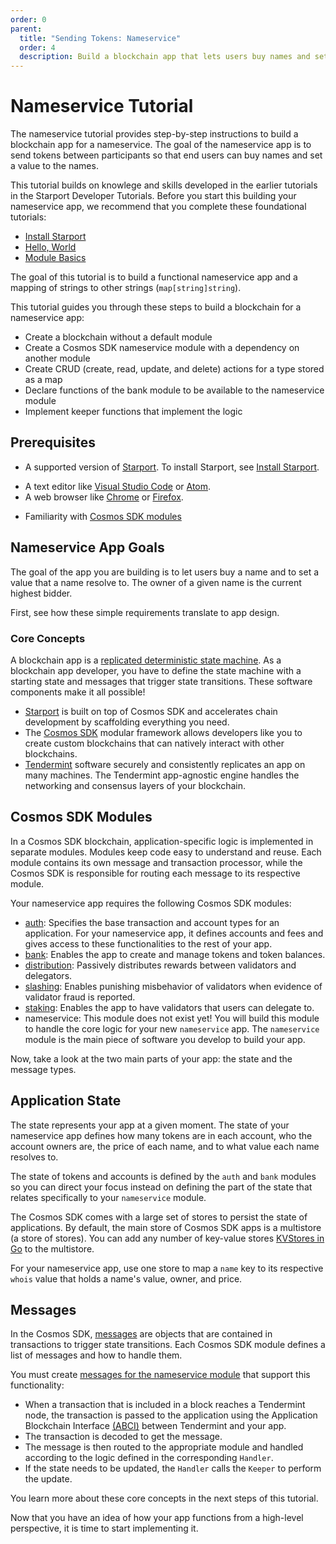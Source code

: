 ```yaml
---
order: 0
parent:
  title: "Sending Tokens: Nameservice"
  order: 4
  description: Build a blockchain app that lets users buy names and set a value these names resolve to. 
---
```


# Nameservice Tutorial

The nameservice tutorial provides step-by-step instructions to build a blockchain app for a nameservice. The goal of the nameservice app is to send tokens between participants so that end users can buy names and set a value to the names. 

This tutorial builds on knowlege and skills developed in the earlier tutorials in the Starport Developer Tutorials. Before you start this building your nameservice app, we recommend that you complete these foundational tutorials:

- [Install Starport](../install.md)
- [Hello, World](../hello.md)
- [Module Basics](../blog/index.md)

The goal of this tutorial is to build a functional nameservice app and a mapping of strings to other strings (`map[string]string`).

This tutorial guides you through these steps to build a blockchain for a nameservice app:

* Create a blockchain without a default module
* Create a Cosmos SDK nameservice module with a dependency on another module
* Create CRUD (create, read, update, and delete) actions for a type stored as a map
* Declare functions of the bank module to be available to the nameservice module
* Implement keeper functions that implement the logic

## Prerequisites 

- A supported version of [Starport](https://docs.starport.com/). To install Starport, see [Install Starport](../install.md). 
* A text editor like [Visual Studio Code](https://code.visualstudio.com/download) or [Atom](https://atom.io/). 
* A web browser like [Chrome](https://www.google.com/chrome/) or [Firefox](https://www.mozilla.org/en-US/firefox/new/).
- Familiarity with [Cosmos SDK modules](https://docs.cosmos.network/master/building-modules/intro.html) 

## Nameservice App Goals

The goal of the app you are building is to let users buy a name and to set a value that a name resolve to. The owner of a given name is the current highest bidder. 

First, see how these simple requirements translate to app design. 

### Core Concepts 

A blockchain app is a [replicated deterministic state machine](https://en.wikipedia.org/wiki/State_machine_replication). As a blockchain app developer, you have to define the state machine with a starting state and messages that trigger state transitions. These software components make it all possible! 

- [Starport](https://docs.starport.com/) is built on top of Cosmos SDK and accelerates chain development by scaffolding everything you need. 
- The [Cosmos SDK](https://github.com/cosmos/cosmos-sdk/) modular framework allows developers like you to create custom blockchains that can natively interact with other blockchains. 
- [Tendermint](https://docs.tendermint.com/master/introduction/what-is-tendermint.html) software securely and consistently replicates an app on many machines. The Tendermint app-agnostic engine handles the networking and consensus layers of your blockchain. 

## Cosmos SDK Modules 

In a Cosmos SDK blockchain, application-specific logic is implemented in separate modules. Modules keep code easy to understand and reuse. Each module contains its own message and transaction processor, while the Cosmos SDK is responsible for routing each message to its respective module.

Your nameservice app requires the following Cosmos SDK modules:

- [auth](https://docs.cosmos.network/master/modules/auth/): Specifies the base transaction and account types for an application. For your nameservice app, it defines accounts and fees and gives access to these functionalities to the rest of your app.
- [bank](https://docs.cosmos.network/master/modules/bank/): Enables the app to create and manage tokens and token balances.
- [distribution](https://docs.cosmos.network/master/modules/distribution/): Passively distributes rewards between validators and delegators.
- [slashing](https://docs.cosmos.network/master/modules/slashing/): Enables punishing misbehavior of validators when evidence of validator fraud is reported.
- [staking](https://docs.cosmos.network/master/modules/staking/): Enables the app to have validators that users can delegate to.
- nameservice: This module does not exist yet! You will build this module to handle the core logic for your new `nameservice` app. The `nameservice` module is the main piece of software you develop to build your app.

Now, take a look at the two main parts of your app: the state and the message types.

## Application State

The state represents your app at a given moment. The state of your nameservice app defines how many tokens are in each account, who the account owners are, the price of each name, and to what value each name resolves to.

The state of tokens and accounts is defined by the `auth` and `bank` modules so you can direct your focus instead on defining the part of the state that relates specifically to your `nameservice` module.

The Cosmos SDK comes with a large set of stores to persist the state of applications. By default, the main store of Cosmos SDK apps is a multistore (a store of stores). You can add any number of key-value stores [KVStores in Go](https://pkg.go.dev/github.com/cosmos/cosmos-sdk/types#KVStore) to the multistore. 

For your nameservice app, use one store to map a `name` key to its respective `whois` value that holds a name's value, owner, and price.

## Messages

In the Cosmos SDK, [messages](https://docs.cosmos.network/master/building-modules/messages-and-queries.html#messages) are objects that are contained in transactions to trigger state transitions. Each Cosmos SDK module defines a list of messages and how to handle them. 

You must create [messages for the nameservice module](02-messages.md) that support this functionality:

- When a transaction that is included in a block reaches a Tendermint node, the transaction is passed to the application using the Application Blockchain Interface [(ABCI)](https://docs.cosmos.network/master/intro/sdk-app-architecture.html#abci) between Tendermint and your app. 
- The transaction is decoded to get the message. 
- The message is then routed to the appropriate module and handled according to the logic defined in the corresponding `Handler`. 
- If the state needs to be updated, the `Handler` calls the `Keeper` to perform the update. 

You learn more about these core concepts in the next steps of this tutorial.

Now that you have an idea of how your app functions from a high-level perspective, it is time to start implementing it.

